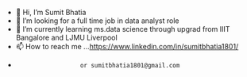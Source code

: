 - 👋 Hi, I’m Sumit Bhatia
- 👀 I’m looking for a full time job in data analyst role
- 🌱 I’m currently learning ms.data science through upgrad from IIIT Bangalore and LJMU Liverpool
- 📫 How to reach me ...https://www.linkedin.com/in/sumitbhatia1801/
-                       or sumitbhatia1801@gmail.com          

<!---
sumitbhatia1801/sumitbhatia1801 is a ✨ special ✨ repository because its `README.md` (this file) appears on your GitHub profile.
You can click the Preview link to take a look at your changes.
--->
